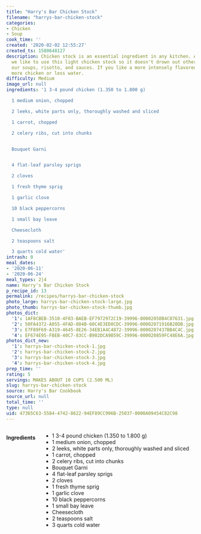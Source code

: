 ```yaml
---
title: "Harry's Bar Chicken Stock"
filename: "harrys-bar-chicken-stock"
categories:
- Chicken
- Soup
cook_time: ''
created: '2020-02-02 12:55:27'
created_ts: 1580648127
description: Chicken stock is an essential ingredient in any kitchen. At Harry's Bar
  we like to use this light chicken stock so it doesn't drown out other flavors in
  our soups, risotto, and sauces. If you like a more intensely flavored stock, use
  more chicken or less water.
difficulty: Medium
image_url: null
ingredients: '1 3-4 pound chicken (1.350 to 1.800 g)

  1 medium onion, chopped

  2 leeks, white parts only, thoroughly washed and sliced

  1 carrot, chopped

  2 celery ribs, cut into chunks


  Bouquet Garni


  4 flat-leaf parsley sprigs

  2 cloves

  1 fresh thyme sprig

  1 garlic clove

  10 black peppercorns

  1 small bay leave

  Cheesecloth

  2 teaspoons salt

  3 quarts cold water'
intrash: 0
meal_dates:
- '2020-06-11'
- '2020-06-24'
meal_types: 2|4
name: Harry's Bar Chicken Stock
p_recipe_id: 13
permalink: /recipes/harrys-bar-chicken-stock
photo_large: harrys-bar-chicken-stock-large.jpg
photo_thumb: harrys-bar-chicken-stock-thumb.jpg
photos_dict:
  '1': 1AF8CBEB-3510-4F03-BAEB-EF7972972C19-39996-00002050B4C07631.jpg
  '2': 50FA4372-A055-4FAD-804B-60C4E3ED0CDC-39996-00002071916B20DB.jpg
  '3': E7F89F69-A319-4645-8E26-34EB1A4C4872-39996-0000207437BB4C4C.jpg
  '4': EF674E95-FBEB-40C7-83CC-B902DCA9B59C-39996-000020859FC48E6A.jpg
photos_dict_new:
  '1': harrys-bar-chicken-stock-1.jpg
  '2': harrys-bar-chicken-stock-2.jpg
  '3': harrys-bar-chicken-stock-3.jpg
  '4': harrys-bar-chicken-stock-4.jpg
prep_time: ''
rating: 5
servings: MAKES ABOUT 10 CUPS (2.500 ML)
slug: harrys-bar-chicken-stock
source: Harry's Bar Cookbook
source_url: null
total_time: ''
type: null
uid: 47365C63-5584-4742-8622-94EF89CC996B-25037-0000A09454C82C98
---
```

<div class="large-8 medium-7 columns" id="writeup">	</div><!-- #writeup -->
</div><!-- #row-one -->
<div class="row" id="row-two">	<div class="medium-4 small-5 columns" id="ingredients"><h4>Ingredients</h4><div class="box box-ingredients content"><ul>
<li>1 3-4 pound chicken (1.350 to 1.800 g)</li>
<li>1 medium onion, chopped</li>
<li>2 leeks, white parts only, thoroughly washed and sliced</li>
<li>1 carrot, chopped</li>
<li>2 celery ribs, cut into chunks</li>
<li>Bouquet Garni</li>
<li>4 flat-leaf parsley sprigs</li>
<li>2 cloves</li>
<li>1 fresh thyme sprig</li>
<li>1 garlic clove</li>
<li>10 black peppercorns</li>
<li>1 small bay leave</li>
<li>Cheesecloth</li>
<li>2 teaspoons salt</li>
<li>3 quarts cold water</li>
</ul>
</div>	</div>	<div class="medium-6 small-7 columns" id="directions">	</div>
